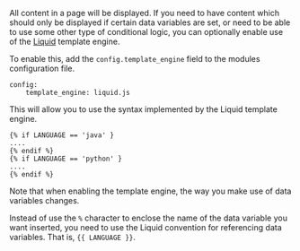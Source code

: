 All content in a page will be displayed. If you need to have content which should only be displayed if certain data variables are set, or need to be able to use some other type of conditional logic, you can optionally enable use of the [Liquid](https://www.npmjs.com/package/liquidjs) template engine.

To enable this, add the `config.template_engine` field to the modules configuration file.

```
config:
    template_engine: liquid.js
```

This will allow you to use the syntax implemented by the Liquid template engine.

```
{% if LANGUAGE == 'java' }
....
{% endif %}
{% if LANGUAGE == 'python' }
....
{% endif %}
```

Note that when enabling the template engine, the way you make use of data variables changes.

Instead of use the `%` character to enclose the name of the data variable you want inserted, you need to use the Liquid convention for referencing data variables. That is, `{{ LANGUAGE }}`.
